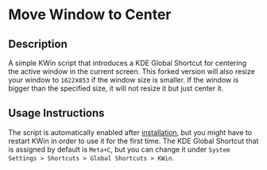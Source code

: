 # Move Window to Center
## Description
A simple KWin script that introduces a KDE Global Shortcut for centering the active window in the current screen. This forked version will also resize your window to `1622`x`853` if the window size is smaller. If the window is bigger than the specified size, it will not resize it but just center it.

## Usage Instructions
The script is automatically enabled after [installation](INSTALL.md), but you might have to restart KWin in order to use it for the first time. The KDE Global Shortcut that is assigned by default is `Meta+C`, but you can change it under `System Settings > Shortcuts > Global Shortcuts > KWin`.
